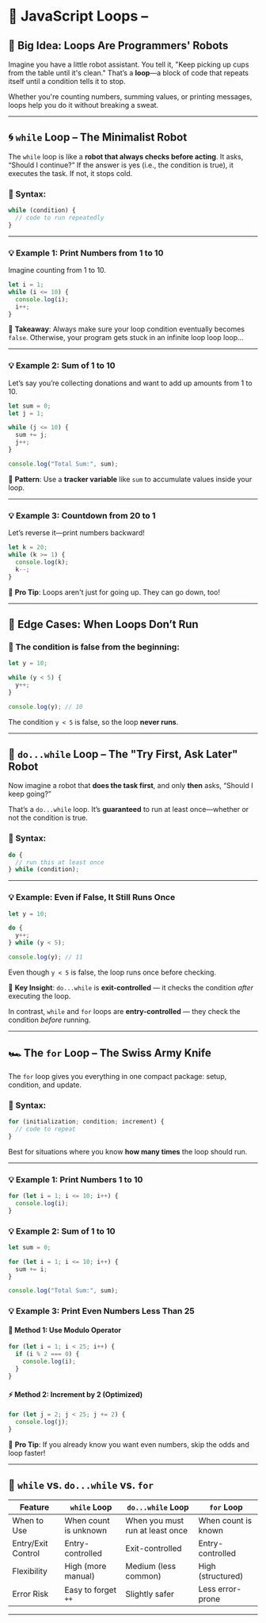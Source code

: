 # 🔁 JavaScript Loops –

## 🧠 Big Idea: Loops Are Programmers' Robots

Imagine you have a little robot assistant. You tell it, "Keep picking up cups from the table until it's clean." That’s a **loop**—a block of code that repeats itself until a condition tells it to stop.

Whether you're counting numbers, summing values, or printing messages, loops help you do it without breaking a sweat.

---

## 🌀 `while` Loop – The Minimalist Robot

The `while` loop is like a **robot that always checks before acting**. It asks, “Should I continue?” If the answer is yes (i.e., the condition is true), it executes the task. If not, it stops cold.

### 🔧 Syntax:

```js
while (condition) {
  // code to run repeatedly
}
```

---

### 💡 Example 1: Print Numbers from 1 to 10

Imagine counting from 1 to 10.

```js
let i = 1;
while (i <= 10) {
  console.log(i);
  i++;
}
```

🧠 **Takeaway**: Always make sure your loop condition eventually becomes `false`. Otherwise, your program gets stuck in an infinite loop loop loop...

---

### 💡 Example 2: Sum of 1 to 10

Let’s say you’re collecting donations and want to add up amounts from 1 to 10.

```js
let sum = 0;
let j = 1;

while (j <= 10) {
  sum += j;
  j++;
}

console.log("Total Sum:", sum);
```

🧠 **Pattern**: Use a **tracker variable** like `sum` to accumulate values inside your loop.

---

### 💡 Example 3: Countdown from 20 to 1

Let’s reverse it—print numbers backward!

```js
let k = 20;
while (k >= 1) {
  console.log(k);
  k--;
}
```

🧠 **Pro Tip**: Loops aren't just for going up. They can go down, too!

---

## 🧊 Edge Cases: When Loops Don’t Run

### 🔹 The condition is false from the beginning:

```js
let y = 10;

while (y < 5) {
  y++;
}

console.log(y); // 10
```

The condition `y < 5` is false, so the loop **never runs**.

---

## 🔁 `do...while` Loop – The "Try First, Ask Later" Robot

Now imagine a robot that **does the task first**, and only **then** asks, “Should I keep going?”

That’s a `do...while` loop. It’s **guaranteed** to run at least once—whether or not the condition is true.

### 🔧 Syntax:

```js
do {
  // run this at least once
} while (condition);
```

---

### 💡 Example: Even if False, It Still Runs Once

```js
let y = 10;

do {
  y++;
} while (y < 5);

console.log(y); // 11
```

Even though `y < 5` is false, the loop runs once before checking.

🧠 **Key Insight**: `do...while` is **exit-controlled** — it checks the condition *after* executing the loop.

In contrast, `while` and `for` loops are **entry-controlled** — they check the condition *before* running.

---

## 🏎️ The `for` Loop – The Swiss Army Knife

The `for` loop gives you everything in one compact package: setup, condition, and update.

### 🔧 Syntax:

```js
for (initialization; condition; increment) {
  // code to repeat
}
```

Best for situations where you know **how many times** the loop should run.

---

### 💡 Example 1: Print Numbers 1 to 10

```js
for (let i = 1; i <= 10; i++) {
  console.log(i);
}
```

### 💡 Example 2: Sum of 1 to 10

```js
let sum = 0;

for (let i = 1; i <= 10; i++) {
  sum += i;
}

console.log("Total Sum:", sum);
```

### 💡 Example 3: Print Even Numbers Less Than 25

#### 🧠 Method 1: Use Modulo Operator

```js
for (let i = 1; i < 25; i++) {
  if (i % 2 === 0) {
    console.log(i);
  }
}
```

#### ⚡ Method 2: Increment by 2 (Optimized)

```js
for (let j = 2; j < 25; j += 2) {
  console.log(j);
}
```

🧠 **Pro Tip**: If you already know you want even numbers, skip the odds and loop faster!

---

## 🔄 `while` vs. `do...while` vs. `for`

| Feature            | `while` Loop          | `do...while` Loop               | `for` Loop          |
| ------------------ | --------------------- | ------------------------------- | ------------------- |
| When to Use        | When count is unknown | When you must run at least once | When count is known |
| Entry/Exit Control | Entry-controlled      | Exit-controlled                 | Entry-controlled    |
| Flexibility        | High (more manual)    | Medium (less common)            | High (structured)   |
| Error Risk         | Easy to forget `++`   | Slightly safer                  | Less error-prone    |

---



